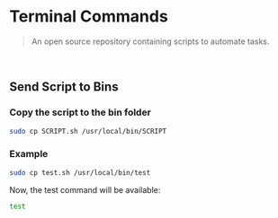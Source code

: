# Terminal Commands

> An open source repository containing scripts to automate tasks.

<br>

## **Send Script to Bins**

### Copy the script to the bin folder

```bash
sudo cp SCRIPT.sh /usr/local/bin/SCRIPT
```

### Example


```bash
sudo cp test.sh /usr/local/bin/test
```

Now, the test command will be available:

```bash
test
```
